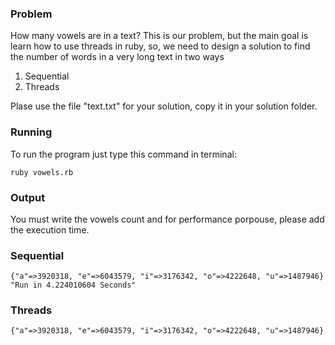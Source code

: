 ### Problem

How many vowels are in a text? This is our problem, but the main goal is
learn how to use threads in ruby, so, we need to design a solution to find
the number of words in a very long text in two ways

1. Sequential
2. Threads


Plase use the file "text.txt" for your solution, copy it in your solution
folder.

### Running

To run the program just type this command in terminal:

`ruby vowels.rb`


### Output

You must write the vowels count and for performance porpouse, please add
the execution time.

### Sequential

    {"a"=>3920318, "e"=>6043579, "i"=>3176342, "o"=>4222648, "u"=>1487946}
    "Run in 4.224010604 Seconds"

### Threads

    {"a"=>3920318, "e"=>6043579, "i"=>3176342, "o"=>4222648, "u"=>1487946}
